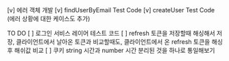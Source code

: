 [v] 에러 객체 개발
[v] findUserByEmail Test Code
[v] createUser Test Code (에러 상황에 대한 케이스도 추가)

TO DO
[ ] 로그인 서비스 레이어 테스트 코드
[ ] refresh 토큰을 저장할때 해싱해서 저장, 클라이언트에서 날아온 토큰과 비교할때도, 클라이언트에서 온 refresh 토큰을 해싱 후 해쉬값 비교
[ ] 쿠키 string 시간과 number 시간 분리된 것을 하나로 통일해보기
